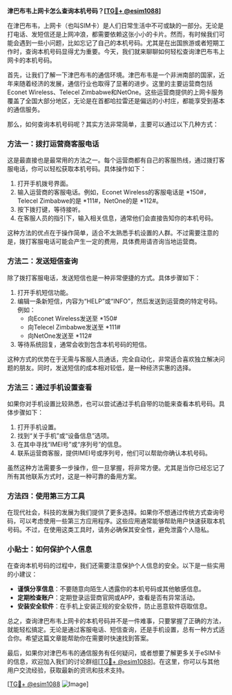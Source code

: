 **津巴布韦上网卡怎么查询本机号码？[[TG💪+ @esim1088](https://t.me/s/esim1088)]**

在津巴布韦，上网卡（也叫SIM卡）是人们日常生活中不可或缺的一部分。无论是打电话、发短信还是上网冲浪，都需要依赖这张小小的卡片。然而，有时候我们可能会遇到一些小问题，比如忘记了自己的本机号码。尤其是在出国旅游或者短期工作时，查询本机号码显得尤为重要。今天，我们就来聊聊如何轻松查询津巴布韦上网卡的本机号码。

首先，让我们了解一下津巴布韦的通信环境。津巴布韦是一个非洲南部的国家，近年来随着经济的发展，通信行业也取得了显著的进步。这里的主要运营商包括Econet Wireless、Telecel Zimbabwe和NetOne。这些运营商提供的上网卡服务覆盖了全国大部分地区，无论是在首都哈拉雷还是偏远的小村庄，都能享受到基本的通信服务。

那么，如何查询本机号码呢？其实方法非常简单，主要可以通过以下几种方式：

### 方法一：拨打运营商客服电话

这是最直接也是最常用的方法之一。每个运营商都有自己的客服热线，通过拨打客服电话，你可以轻松获取本机号码。具体操作如下：

1. 打开手机拨号界面。
2. 输入运营商的客服电话。例如，Econet Wireless的客服电话是 *150#，Telecel Zimbabwe的是 *111#，NetOne的是 *112#。
3. 按下拨打键，等待接听。
4. 在客服人员的指引下，输入相关信息，通常他们会直接告知你的本机号码。

这种方法的优点在于操作简单，适合不太熟悉手机设置的人群。不过需要注意的是，拨打客服电话可能会产生一定的费用，具体费用请咨询当地运营商。

### 方法二：发送短信查询

除了拨打客服电话，发送短信也是一种非常便捷的方式。具体步骤如下：

1. 打开手机短信功能。
2. 编辑一条新短信，内容为“HELP”或“INFO”，然后发送到运营商的特定号码。例如：
   - 向Econet Wireless发送至 *150#
   - 向Telecel Zimbabwe发送至 *111#
   - 向NetOne发送至 *112#
3. 等待系统回复，通常会收到包含本机号码的短信。

这种方式的优势在于无需与客服人员通话，完全自动化，非常适合喜欢独立解决问题的朋友。同时，发送短信的成本相对较低，是一种经济实惠的选择。

### 方法三：通过手机设置查看

如果你对手机设置比较熟悉，也可以尝试通过手机自带的功能来查看本机号码。具体步骤如下：

1. 打开手机设置。
2. 找到“关于手机”或“设备信息”选项。
3. 在其中寻找“IMEI号”或“序列号”的信息。
4. 联系运营商客服，提供IMEI号或序列号，他们可以帮助你确认本机号码。

虽然这种方法需要多一步操作，但一旦掌握，将非常方便。尤其是当你已经忘记了所有其他联系方式时，这是一种可靠的备用方案。

### 方法四：使用第三方工具

在现代社会，科技的发展为我们提供了更多选择。如果你不想通过传统方式查询号码，可以考虑使用一些第三方应用程序。这些应用通常能够帮助用户快速获取本机号码。不过，在使用这类工具时，请务必确保其安全性，避免泄露个人隐私。

### 小贴士：如何保护个人信息

在查询本机号码的过程中，我们还需要注意保护个人信息的安全。以下是一些实用的小建议：

- **谨慎分享信息**：不要随意向陌生人透露你的本机号码或其他敏感信息。
- **定期检查账户**：定期登录运营商官网或APP，查看是否有异常活动。
- **安装安全软件**：在手机上安装正规的安全软件，防止恶意软件窃取信息。

总之，查询津巴布韦上网卡的本机号码并不是一件难事，只要掌握了正确的方法，就能轻松搞定。无论是通过客服电话、短信查询，还是手机设置，总有一种方式适合你。希望这篇文章能帮助你在需要时快速找到答案。

最后，如果你对津巴布韦的通信服务有任何疑问，或者想要了解更多关于eSIM卡的信息，欢迎加入我们的讨论群组[[TG💪+ @esim1088](https://t.me/s/esim1088)]。在这里，你可以与其他用户交流经验，获取最新的资讯和技术支持。

[[TG💪+ @esim1088](https://t.me/s/esim1088) ![Image](https://i.postimg.cc/4NQfJmqS/Snipaste-2025-05-13-00-14-12.png)]